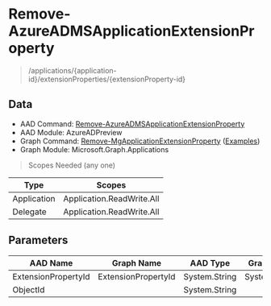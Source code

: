 # Remove-AzureADMSApplicationExtensionProperty

> /applications/{application-id}/extensionProperties/{extensionProperty-id}

## Data

+ AAD Command: [Remove-AzureADMSApplicationExtensionProperty](https://docs.microsoft.com/en-us/powershell/module/AzureAD/Remove-AzureADMSApplicationExtensionProperty?view=azureadps-2.0-preview)
+ AAD Module: AzureADPreview
+ Graph Command: [Remove-MgApplicationExtensionProperty](https://docs.microsoft.com/en-us/powershell/module/Microsoft.Graph.Applications/Remove-MgApplicationExtensionProperty) ([Examples](https://github.com/orgs/msgraph/discussions?discussions_q=Remove-MgApplicationExtensionProperty))
+ Graph Module: Microsoft.Graph.Applications

> Scopes Needed (any one)

|Type|Scopes|
|---|---|
|Application|Application.ReadWrite.All|
|Delegate|Application.ReadWrite.All|

## Parameters

|AAD Name|Graph Name|AAD Type|Graph Type|Infos|
|---|---|---|---|---|
|ExtensionPropertyId|ExtensionPropertyId|System.String|System.String||
|ObjectId||System.String|||

